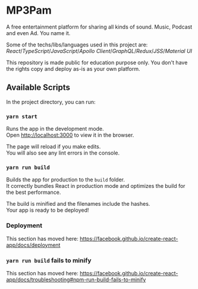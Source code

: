 # MP3Pam
A free entertainment platform for sharing all kinds of sound. Music, Podcast and even Ad. You name it.

Some of the techs/libs/languages used in this project are: *React*/*TypeScript*/*JavaScript*/*Apollo Client*/*GraphQL*/*Redux*/*JSS*/*Material UI*

This repository is made public for education purpose only. You don't have the rights copy and deploy as-is as your own platform. 

## Available Scripts

In the project directory, you can run:

### `yarn start`

Runs the app in the development mode.<br>
Open [http://localhost:3000](http://localhost:3000) to view it in the browser.

The page will reload if you make edits.<br>
You will also see any lint errors in the console.

### `yarn run build`

Builds the app for production to the `build` folder.<br>
It correctly bundles React in production mode and optimizes the build for the best performance.

The build is minified and the filenames include the hashes.<br>
Your app is ready to be deployed!

### Deployment

This section has moved here: https://facebook.github.io/create-react-app/docs/deployment

### `yarn run build` fails to minify

This section has moved here: https://facebook.github.io/create-react-app/docs/troubleshooting#npm-run-build-fails-to-minify
